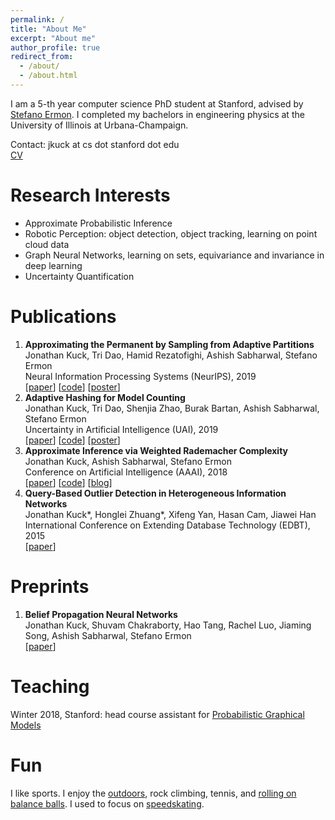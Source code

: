 ```yaml
---
permalink: /
title: "About Me"
excerpt: "About me"
author_profile: true
redirect_from: 
  - /about/
  - /about.html
---
```

I am a 5-th year computer science PhD student at Stanford, advised by [Stefano Ermon](https://cs.stanford.edu/~ermon/).  I completed my bachelors in engineering physics at the University of Illinois at Urbana-Champaign.

Contact: jkuck at cs dot stanford dot edu  
<a href="jkuck.github.io/files/CV1.pdf" target="_blank">CV</a>

Research Interests
======
- Approximate Probabilistic Inference
- Robotic Perception: object detection, object tracking, learning on point cloud data
- Graph Neural Networks, learning on sets, equivariance and invariance in deep learning
- Uncertainty Quantification


Publications
======
1. __Approximating the Permanent by Sampling from Adaptive Partitions__  
Jonathan Kuck, Tri Dao, Hamid Rezatofighi, Ashish Sabharwal, Stefano Ermon  
Neural Information Processing Systems (NeurIPS), 2019  
[[paper](https://papers.nips.cc/paper/9089-approximating-the-permanent-by-sampling-from-adaptive-partitions)] [[code](https://github.com/ermongroup/permanent_adaptive)] [[poster](https://github.com/ermongroup/permanent_adaptive/blob/master/permanent_adaptive_sampling_poster.pdf)]  
1. __Adaptive Hashing for Model Counting__  
Jonathan Kuck, Tri Dao, Shenjia Zhao, Burak Bartan, Ashish Sabharwal, Stefano Ermon  
Uncertainty in Artificial Intelligence (UAI), 2019  
[[paper](http://auai.org/uai2019/proceedings/papers/86.pdf)] [[code](https://github.com/ermongroup/adaptive_hashing)] [[poster](https://github.com/ermongroup/adaptive_hashing/blob/master/adaptive_hashing_poster.pdf)]  
1. __Approximate Inference via Weighted Rademacher Complexity__  
Jonathan Kuck, Ashish Sabharwal, Stefano Ermon  
Conference on Artificial Intelligence (AAAI), 2018  
[[paper](https://arxiv.org/abs/1801.09028)] [[code](https://github.com/ermongroup/weighted-rademacher)] [[blog](https://ermongroup.github.io/blog/rademacher/)]
1. __Query-Based Outlier Detection in Heterogeneous Information Networks__  
Jonathan Kuck\*, Honglei Zhuang\*, Xifeng Yan, Hasan Cam, Jiawei Han  
International Conference on Extending Database Technology (EDBT), 2015  
[[paper](https://www.semanticscholar.org/paper/Query-Based-Outlier-Detection-in-Heterogeneous-Kuck-Zhuang/40150a1f67a5ebfa78a9ac99f998b39fa34bc9ba)]

Preprints
======
1. __Belief Propagation Neural Networks__  
Jonathan Kuck, Shuvam Chakraborty, Hao Tang, Rachel Luo, Jiaming Song, Ashish Sabharwal, Stefano Ermon  
[[paper](https://arxiv.org/abs/2007.00295)]

Teaching
======
Winter 2018, Stanford: head course assistant for [Probabilistic Graphical Models](https://cs.stanford.edu/~ermon/cs228/index.html)


Fun
======
I like sports.  I enjoy the [outdoors](https://jkuck.github.io/halfdome_img.html), rock climbing, tennis, and [rolling on balance balls](https://jkuck.github.io/balance_ball_video.html).  I used to focus on [speedskating](https://www.youtube.com/watch?v=3vojCzsek38).
